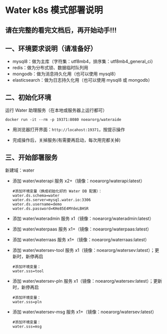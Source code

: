 # Water k8s 模式部署说明

## 请在完整的看完文档后，再开始动手!!!

## 一、环境要求说明（请准备好）

* mysql8：做为主库（字符集：utf8mb4，排序集：utf8mb4_general_ci）
* redis：做为分布式锁、数据临时队列用
* mongodb：做为消息持久化用（也可以使用 mysql8）
* elasticsearch：做为日志持久化用（也可以使用 mysql8 或 mongodb）

## 二、初始化环境

运行 Water 助理服务（在本地或服务器上运行都可）

```shell
docker run -it --rm -p 19371:8080 noearorg/wateraide
```

* 用浏览器打开界面：`http://locahost:19371`，按提示操作

* 完成操作后，关掉服务(有需要再启动，每次用完都关掉)

## 三、开始部署服务

新建域：water

* 添加 water/waterapi 服务 x2+（镜像：noearorg/waterapi:latest）

    ```properties
    #添加环境变量（换成初始化好的 Water DB 配置）：
    water.ds.schema=water
    water.ds.server=mysql.water.io:3306
    water.ds.username=demo
    water.ds.password=KHe85E4MYdeLBHSR
    ```

* 添加 water/wateradmin 服务 x1（镜像：noearorg/wateradmin:latest）
* 添加 water/waterpaas 服务 x1+（镜像：noearorg/waterpaas:latest）
* 添加 water/waterraas 服务 x1+（镜像：noearorg/waterraas:latest）
* 添加 water/watersev-tool 服务 x1（镜像：noearorg/watersev:latest）；更新时，新停再启

    ```properties
    #添加环境变量：
    water.sss=tool
    ```

* 添加 water/watersev-pln 服务 x1（镜像：noearorg/watersev:latest）；更新时，新停再启

    ```properties
    #添加环境变量：
    water.sss=pln
    ```

* 添加 water/watersev-msg 服务 x1+（镜像：noearorg/watersev:latest）

    ```properties
    #添加环境变量：
    water.sss=msg
    ```
